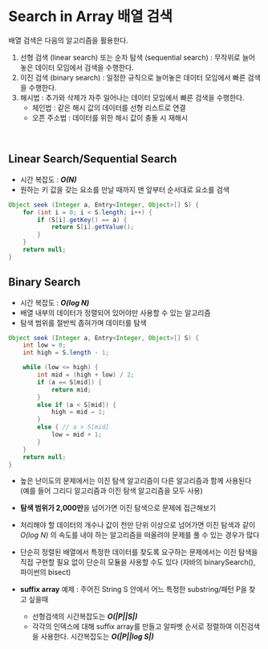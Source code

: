 # Search in Array 배열 검색

배열 검색은 다음의 알고리즘을 활용한다.
1. 선형 검색 (linear search) 또는 순차 탐색 (sequential search) : 무작위로 늘어놓은 데이터 모임에서 검색을 수행한다.
2. 이진 검색 (binary search) : 일정한 규칙으로 늘어놓은 데이터 모임에서 빠른 검색을 수행한다.
3. 해시법 : 추가와 삭제가 자주 일어나는 데이터 모임에서 빠른 검색을 수행한다.
    - 체인법 : 같은 해시 값의 데이터를 선형 리스트로 연결
    - 오픈 주소법 : 데이터를 위한 해시 값이 충돌 시 재해시
<br>

## Linear Search/Sequential Search
- 시간 복잡도 : **_O(N)_**
- 원하는 키 값을 갖는 요소를 만날 때까지 맨 앞부터 순서대로 요소를 검색
```java
Object seek (Integer a, Entry<Integer, Object>[] S) {
    for (int i = 0; i < S.length; i++) {
        if (S[i].getKey() == a) {
            return S[i].getValue();
        }           
    }
    return null;
}
```
## Binary Search
- 시간 복잡도 : **_O(log N)_**
- 배열 내부의 데이터가 정렬되어 있어야만 사용할 수 있는 알고리즘
- 탐색 범위를 절반씩 좁혀가며 데이터를 탐색
```java
Object seek (Integer a, Entry<Integer, Object>[] S) {
    int low = 0;
    int high = S.length - 1;

    while (low <= high) {
        int mid = (high + low) / 2;
        if (a == S[mid]) {
            return mid;
        }
        else if (a < S[mid]) {
            high = mid – 1;
        }
        else { // a > S[mid]
            low = mid + 1;
        }
    }
    return null;
}
```
- 높은 난이도의 문제에서는 이진 탐색 알고리즘이 다른 알고리즘과 함께 사용된다<br> (예를 들어 그리디 알고리즘과 이진 탐색 알고리즘을 모두 사용)
- **탐색 범위가 2,000만**을 넘어가면 이진 탐색으로 문제에 접근해보기
- 처리해야 할 데이터의 개수나 값이 천만 단위 이상으로 넘어가면 이진 탐색과 같이 _O(log N)_ 의 속도를 내야 하는 알고리즘을 떠올려야 문제를 풀 수 있는 경우가 많다
- 단순히 정렬된 배열에서 특정한 데이터를 찾도록 요구하는 문제에서는 이진 탐색을 직접 구현할 필요 없이 단순히 모듈을 사용할 수도 있다 (자바의 binarySearch(), 파이썬의 bisect)

- **suffix array** 예제 : 주어진 String S 안에서 어느 특정한 substring/패턴 P을 찾고 싶을때
    - 선형검색의 시간복잡도는 **_O(|P||S|)_**
    - 각각의 인덱스에 대해 suffix array를 만들고 알파벳 순서로 정렬하여 이진검색을 사용한다. 시간복잡도는 **_O(|P||log S|)_**
